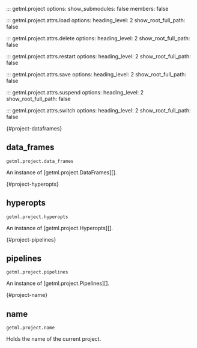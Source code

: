 ::: getml.project
    options:
      show_submodules: false
      members: false


::: getml.project.attrs.load
    options:
        heading_level: 2
        show_root_full_path: false

::: getml.project.attrs.delete
    options:
        heading_level: 2
        show_root_full_path: false

::: getml.project.attrs.restart
    options:
        heading_level: 2
        show_root_full_path: false

::: getml.project.attrs.save
    options:
        heading_level: 2
        show_root_full_path: false

::: getml.project.attrs.suspend
    options:
        heading_level: 2
        show_root_full_path: false

::: getml.project.attrs.switch
    options:
        heading_level: 2
        show_root_full_path: false

[](){#project-dataframes}
## data_frames
```
getml.project.data_frames
```
An instance of [getml.project.DataFrames][].

[](){#project-hyperopts}
## hyperopts
```
getml.project.hyperopts
```
An instance of [getml.project.Hyperopts][].

[](){#project-pipelines}
## pipelines
```
getml.project.pipelines
```
An instance of [getml.project.Pipelines][].

[](){#project-name}
## name
```
getml.project.name
```
Holds the name of the current project.